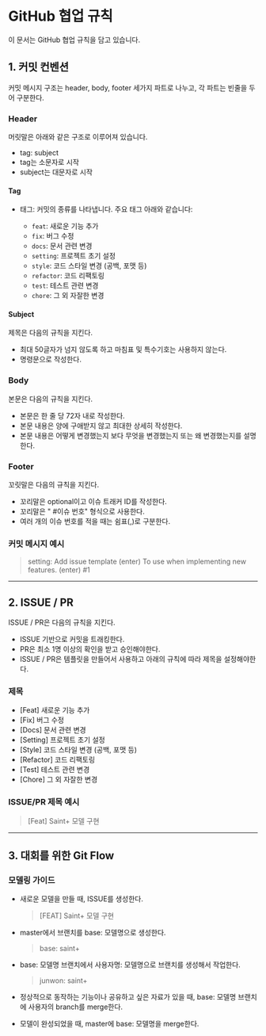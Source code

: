 # GitHub 협업 규칙

이 문서는 GitHub 협업 규칙을 담고 있습니다.

## 1. 커밋 컨벤션
커밋 메시지 구조는 header, body, footer 세가지 파트로 나누고, 각 파트는 빈줄을 두어 구분한다.

### Header
머릿말은 아래와 같은 구조로 이루어져 있습니다.
- tag: subject
- tag는 소문자로 시작
- subject는 대문자로 시작

#### Tag
- 태그: 커밋의 종류를 나타냅니다. 주요 태그 아래와 같습니다:

  - `feat`: 새로운 기능 추가
  - `fix`: 버그 수정
  - `docs`: 문서 관련 변경
  - `setting`: 프로젝트 초기 설정
  - `style`: 코드 스타일 변경 (공백, 포맷 등)
  - `refactor`: 코드 리팩토링
  - `test`: 테스트 관련 변경
  - `chore`: 그 외 자잘한 변경

#### Subject
제목은 다음의 규칙을 지킨다.

- 최대 50글자가 넘지 않도록 하고 마침표 및 특수기호는 사용하지 않는다.
- 명령문으로 작성한다.


### Body
본문은 다음의 규칙을 지킨다.

- 본문은 한 줄 당 72자 내로 작성한다.
- 본문 내용은 양에 구애받지 않고 최대한 상세히 작성한다.
- 본문 내용은 어떻게 변경했는지 보다 무엇을 변경했는지 또는 왜 변경했는지를 설명한다.

### Footer
꼬릿말은 다음의 규칙을 지킨다.

- 꼬리말은 optional이고 이슈 트래커 ID를 작성한다.
- 꼬리말은 " #이슈 번호" 형식으로 사용한다.
- 여러 개의 이슈 번호를 적을 때는 쉼표(,)로 구분한다.


### 커밋 메시지 예시
>setting: Add issue template
> (enter)
>To use when implementing new features.
> (enter)
> #1
 
---


## 2. ISSUE / PR
ISSUE / PR은 다음의 규칙을 지킨다.
- ISSUE 기반으로 커밋을 트래킹한다.
- PR은 최소 1명 이상의 확인을 받고 승인해야한다.
- ISSUE / PR은 템플릿을 만들어서 사용하고 아래의 규칙에 따라 제목을 설정해야한다.

### 제목

  - [Feat] 새로운 기능 추가
  - [Fix] 버그 수정
  - [Docs] 문서 관련 변경
  - [Setting] 프로젝트 초기 설정
  - [Style] 코드 스타일 변경 (공백, 포맷 등)
  - [Refactor] 코드 리팩토링
  - [Test] 테스트 관련 변경
  - [Chore] 그 외 자잘한 변경


### ISSUE/PR 제목 예시
> [Feat] Saint+ 모델 구현 
---

## 3. 대회를 위한 Git Flow

### 모델링 가이드

- 새로운 모델을 만들 때, ISSUE를 생성한다. 
     >[FEAT] Saint+ 모델 구현
- master에서 브랜치를 base: 모델명으로 생성한다.
    >base: saint+
- base: 모델명 브랜치에서 사용자명: 모델명으로 브랜치를 생성해서 작업한다.
    >junwon: saint+
- 정상적으로 동작하는 기능이나 공유하고 싶은 자료가 있을 때, base: 모델명 브랜치에 사용자의 branch를 merge한다.

- 모델이 완성되었을 때, master에 base: 모델명을 merge한다.
